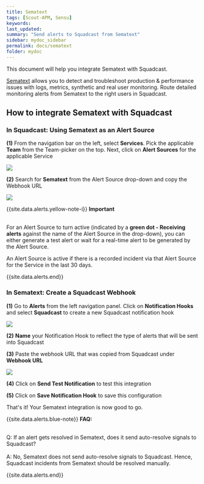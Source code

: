 ```yaml
---
title: Sematext
tags: [Scout-APM, Sensu]
keywords: 
last_updated: 
summary: "Send alerts to Squadcast from Sematext"
sidebar: mydoc_sidebar
permalink: docs/sematext
folder: mydoc
---
```


This document will help you integrate Sematext with Squadcast.

[Sematext](https://sematext.com/) allows you to detect and troubleshoot production & performance issues with logs, metrics, synthetic and real user monitoring. 
Route detailed monitoring alerts from Sematext to the right users in Squadcast.

## How to integrate Sematext with Squadcast

### In Squadcast: Using Sematext as an Alert Source

**(1)** From the navigation bar on the left, select **Services**. Pick the applicable **Team** from the Team-picker on the top. Next, click on **Alert Sources** for the applicable Service

![](images/alert_source_1.png)

**(2)** Search for **Sematext** from the Alert Source drop-down and copy the Webhook URL

![](images/sematext_1.png)

{{site.data.alerts.yellow-note-i}}
<b>Important</b><br/><br/>
<p>For an Alert Source to turn active (indicated by a <b>green dot - Receiving alerts</b> against the name of the Alert Source in the drop-down), you can either generate a test alert or wait for a real-time alert to be generated by the Alert Source.</p>
<p>An Alert Source is active if there is a recorded incident via that Alert Source for the Service in the last 30 days.</p>
{{site.data.alerts.end}}

### In Sematext: Create a Squadcast Webhook

**(1)** Go to **Alerts** from the left navigation panel. Click on **Notification Hooks** and select **Squadcast** to create a new Squadcast notification hook

![](images/sematext_2.png)

**(2)** **Name** your Notification Hook to reflect the type of alerts that will be sent into Squadcast

**(3)** Paste the webhook URL that was copied from Squadcast under **Webhook URL**

![](images/sematext_3.png)

**(4)** Click on **Send Test Notification** to test this integration

**(5)** Click on **Save Notification Hook** to save this configuration

That's it! Your Sematext integration is now good to go.

{{site.data.alerts.blue-note}}
<b>FAQ:</b>
<br/><br/><p>Q: If an alert gets resolved in Sematext, does it send auto-resolve signals to Squadcast?<br/><br/>
A: No, Sematext does not send auto-resolve signals to Squadcast. Hence, Squadcast incidents from Sematext should be resolved manually.</p>
{{site.data.alerts.end}}